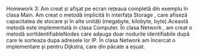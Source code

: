 Homework 3:
Am creat și afișat pe ecran rețeaua completă din exemplu în clasa Main.
Am creat o metodă implicită în interfața Storage , care afiseză capacitatea de stocare și în alte unități (megabyte, kilobyte, byte).Această metodă este implementată in clasa Computer.
În clasa Network , am creat o metodă sortIdentifiableNodes care adauga doar nodurile identifiabile după care le sorteaza dupa adresele lor IP.
În clasa Network am încercat o implementare și pentru Dijkstra, care din păcate a eșuat.